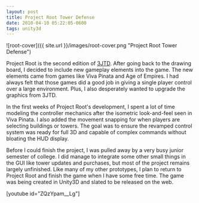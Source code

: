 ```yaml
---
layout: post
title: Project Root Tower Defense
date: 2010-04-10 05:22:05-0600
tags: unity3d
---
```


![root-cover]({{ site.url }}/images/root-cover.png "Project Root Tower Defense")

Project Root is the second edition of [3JTD](https://jarrodparkes.com/portfolio/3jtd-tower-defense/). After going back to the drawing board, I decided to include new gameplay elements into the game. The new elements came from games like Viva Pinata and Age of Empires. I had always felt that those games did a good job in giving a single player control over a large environment. Plus, I also desperately wanted to upgrade the graphics from 3JTD.

In the first weeks of Project Root's development, I spent a lot of time modeling the controller mechanics after the isometric look-and-feel seen in Viva Pinata. I also added the movement snapping for when players are selecting buildings or towers. The goal was to ensure the revamped control system was ready for full 3D and capable of complex commands without bloating the HUD display.

Before I could finish the project, I was pulled away by a very busy junior semester of college. I did manage to integrate some other small things in the GUI like tower updates and purchases, but most of the project remains largely unfinished. Like many of my other prototypes, I plan to return to Project Root and finish the game when I have some free time. The game was being created in Unity3D and slated to be released on the web.

[youtube id="ZQzYpam__Lg"]